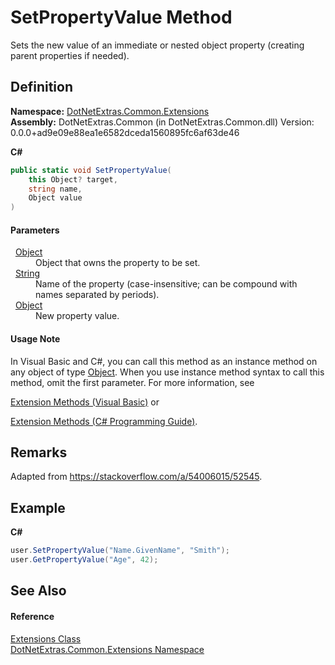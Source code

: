 # SetPropertyValue Method


Sets the new value of an immediate or nested object property (creating parent properties if needed).



## Definition
**Namespace:** <a href="9184e3b0-90b9-a3bc-0ea0-71d3642c662f.md">DotNetExtras.Common.Extensions</a>  
**Assembly:** DotNetExtras.Common (in DotNetExtras.Common.dll) Version: 0.0.0+ad9e09e88ea1e6582dceda1560895fc6af63de46

**C#**
``` C#
public static void SetPropertyValue(
	this Object? target,
	string name,
	Object value
)
```



#### Parameters
<dl><dt>  <a href="https://learn.microsoft.com/dotnet/api/system.object" target="_blank" rel="noopener noreferrer">Object</a></dt><dd>Object that owns the property to be set.</dd><dt>  <a href="https://learn.microsoft.com/dotnet/api/system.string" target="_blank" rel="noopener noreferrer">String</a></dt><dd>Name of the property (case-insensitive; can be compound with names separated by periods).</dd><dt>  <a href="https://learn.microsoft.com/dotnet/api/system.object" target="_blank" rel="noopener noreferrer">Object</a></dt><dd>New property value.</dd></dl>

#### Usage Note
In Visual Basic and C#, you can call this method as an instance method on any object of type <a href="https://learn.microsoft.com/dotnet/api/system.object" target="_blank" rel="noopener noreferrer">Object</a>. When you use instance method syntax to call this method, omit the first parameter. For more information, see <a href="https://docs.microsoft.com/dotnet/visual-basic/programming-guide/language-features/procedures/extension-methods" target="_blank" rel="noopener noreferrer">

Extension Methods (Visual Basic)</a> or <a href="https://docs.microsoft.com/dotnet/csharp/programming-guide/classes-and-structs/extension-methods" target="_blank" rel="noopener noreferrer">

Extension Methods (C# Programming Guide)</a>.

## Remarks
Adapted from <a href="https://stackoverflow.com/a/54006015/52545" target="_blank" rel="noopener noreferrer">https://stackoverflow.com/a/54006015/52545</a>.

## Example


**C#**  
``` C#
user.SetPropertyValue("Name.GivenName", "Smith");
user.GetPropertyValue("Age", 42);
```


## See Also


#### Reference
<a href="cd9aff4b-4a32-a8a4-5f57-e5fc9dbf4b67.md">Extensions Class</a>  
<a href="9184e3b0-90b9-a3bc-0ea0-71d3642c662f.md">DotNetExtras.Common.Extensions Namespace</a>  
